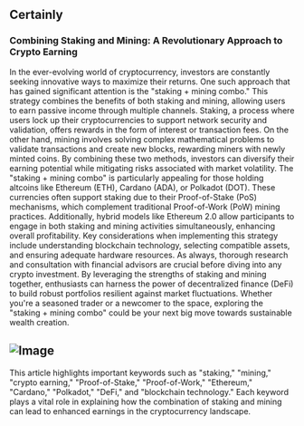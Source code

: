 Certainly
---
### Combining Staking and Mining: A Revolutionary Approach to Crypto Earning
In the ever-evolving world of cryptocurrency, investors are constantly seeking innovative ways to maximize their returns. One such approach that has gained significant attention is the "staking + mining combo." This strategy combines the benefits of both staking and mining, allowing users to earn passive income through multiple channels.
Staking, a process where users lock up their cryptocurrencies to support network security and validation, offers rewards in the form of interest or transaction fees. On the other hand, mining involves solving complex mathematical problems to validate transactions and create new blocks, rewarding miners with newly minted coins. By combining these two methods, investors can diversify their earning potential while mitigating risks associated with market volatility.
The "staking + mining combo" is particularly appealing for those holding altcoins like Ethereum (ETH), Cardano (ADA), or Polkadot (DOT). These currencies often support staking due to their Proof-of-Stake (PoS) mechanisms, which complement traditional Proof-of-Work (PoW) mining practices. Additionally, hybrid models like Ethereum 2.0 allow participants to engage in both staking and mining activities simultaneously, enhancing overall profitability.
Key considerations when implementing this strategy include understanding blockchain technology, selecting compatible assets, and ensuring adequate hardware resources. As always, thorough research and consultation with financial advisors are crucial before diving into any crypto investment.
By leveraging the strengths of staking and mining together, enthusiasts can harness the power of decentralized finance (DeFi) to build robust portfolios resilient against market fluctuations. Whether you're a seasoned trader or a newcomer to the space, exploring the "staking + mining combo" could be your next big move towards sustainable wealth creation.

![Image](https://github.com/user-attachments/assets/d7419ec9-dc67-403f-bf28-8faea5f1f74f)
--- 
This article highlights important keywords such as "staking," "mining," "crypto earning," "Proof-of-Stake," "Proof-of-Work," "Ethereum," "Cardano," "Polkadot," "DeFi," and "blockchain technology." Each keyword plays a vital role in explaining how the combination of staking and mining can lead to enhanced earnings in the cryptocurrency landscape.
